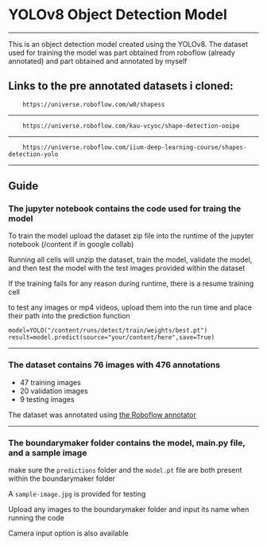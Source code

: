 # YOLOv8 Object Detection Model
_______________________________
This is an object detection model created using the YOLOv8.
The dataset used for training the model was part obtained from roboflow (already annotated) and part obtained and annotated by myself

Links to the pre annotated datasets i cloned:
----------
		https://universe.roboflow.com/w0/shapess
 ----
		https://universe.roboflow.com/kau-vcyoc/shape-detection-ooipe
----
  		https://universe.roboflow.com/iium-deep-learning-course/shapes-detection-yolo

_______________________________________________


## Guide
### The jupyter notebook contains the code used for traing the model
To train the model upload the dataset zip file into the runtime of the jupyter notebook (/content if in google collab)

Running all cells will unzip the dataset, train the model, validate the model, and then test the model with the test images provided within the dataset

If the training fails for any reason during runtime, there is a resume training cell

to test any images or mp4 videos, upload them into the run time and place their path into the prediction function

	model=YOLO("/content/runs/detect/train/weights/best.pt")
	result=model.predict(source="your/content/here",save=True)
----------------------------------
### The dataset contains 76 images with 476 annotations

* 47 training images
* 20 validation images
* 9 testing images
  
The dataset was annotated using [the Roboflow annotator](https://roboflow.com/annotate)

---------------------------------


### The boundarymaker folder contains the model, main.py file, and a sample image
make sure the `predictions` folder and the `model.pt` file are both present within the boundarymaker folder

A `sample-image.jpg` is provided for testing

Upload any images to the boundarymaker folder and input its name when running the code

Camera input option is also available
